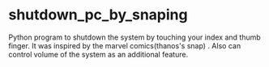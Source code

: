 # shutdown_pc_by_snaping
Python program to shutdown the system by touching your index and thumb finger. It was inspired by the marvel comics(thanos's snap) . Also can control volume of the system as an additional feature.
